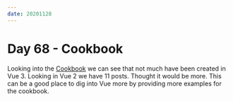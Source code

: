 ```yaml
---
date: 20201128
---
```


# Day 68 - Cookbook

Looking into the [Cookbook](https://v3.vuejs.org/cookbook/) we can see that not much have been created in Vue 3. Looking in Vue 2 we have 11 posts. Thought it would be more.
This can be a good place to dig into Vue more by providing more examples for the cookbook.
